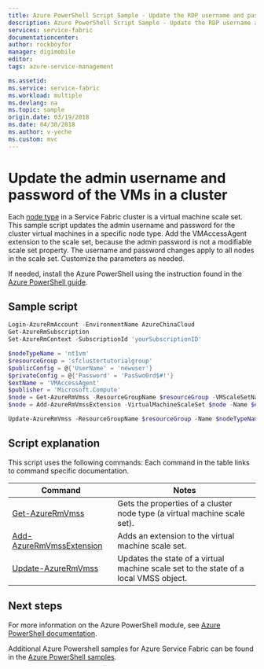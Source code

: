 ```yaml
---
title: Azure PowerShell Script Sample - Update the RDP username and password | Azure
description: Azure PowerShell Script Sample - Update the RDP username and password for all Service Fabric cluster nodes of a specific node type.
services: service-fabric
documentationcenter: 
author: rockboyfor
manager: digimobile
editor: 
tags: azure-service-management

ms.assetid: 
ms.service: service-fabric
ms.workload: multiple
ms.devlang: na
ms.topic: sample
origin.date: 03/19/2018
ms.date: 04/30/2018
ms.author: v-yeche
ms.custom: mvc
---
```


# Update the admin username and password of the VMs in a cluster

Each [node type](../service-fabric-cluster-nodetypes.md) in a Service Fabric cluster is a virtual machine scale set. This sample script updates the admin username and password for the cluster virtual machines in a specific node type.  Add the VMAccessAgent extension to the scale set, because the admin password is not a modifiable scale set property.  The username and password changes apply to all nodes in the scale set. Customize the parameters as needed.

If needed, install the Azure PowerShell using the instruction found in the [Azure PowerShell guide](https://docs.microsoft.com/powershell/azure/overview). 

## Sample script

```powershell
﻿Login-AzureRmAccount -EnvironmentName AzureChinaCloud
Get-AzureRmSubscription
Set-AzureRmContext -SubscriptionId 'yourSubscriptionID'

$nodeTypeName = 'nt1vm'
$resourceGroup = 'sfclustertutorialgroup'
$publicConfig = @{'UserName' = 'newuser'}
$privateConfig = @{'Password' = 'PasSwo0rd$#!'}
$extName = 'VMAccessAgent'
$publisher = 'Microsoft.Compute'
$node = Get-AzureRmVmss -ResourceGroupName $resourceGroup -VMScaleSetName $nodeTypeName
$node = Add-AzureRmVmssExtension -VirtualMachineScaleSet $node -Name $extName -Publisher $publisher -Setting $publicConfig -ProtectedSetting $privateConfig -Type $extName -TypeHandlerVersion '2.0' -AutoUpgradeMinorVersion $true

Update-AzureRmVmss -ResourceGroupName $resourceGroup -Name $nodeTypeName -VirtualMachineScaleSet $node
```

## Script explanation

This script uses the following commands: Each command in the table links to command specific documentation.

| Command | Notes |
|---|---|
| [Get-AzureRmVmss](https://docs.microsoft.com/powershell/module/azurerm.compute/get-azurermvmss) | Gets the properties of a cluster node type (a virtual machine scale set).   |
| [Add-AzureRmVmssExtension](https://docs.microsoft.com/powershell/module/azurerm.compute/add-azurermvmssextension)| Adds an extension to the virtual machine scale set.|
| [Update-AzureRmVmss](https://docs.microsoft.com/powershell/module/azurerm.compute/update-azurermvmss)|Updates the state of a virtual machine scale set to the state of a local VMSS object.|

## Next steps

For more information on the Azure PowerShell module, see [Azure PowerShell documentation](https://docs.microsoft.com/powershell/azure/overview).

Additional Azure Powershell samples for Azure Service Fabric can be found in the [Azure PowerShell samples](../service-fabric-powershell-samples.md).
<!-- Update_Description: update meta properties, wording update -->